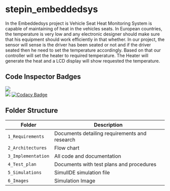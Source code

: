 # stepin_embeddedsys
 In the Embeddedsys project is Vehicle Seat Heat Monitoring System is capable of maintaining of heat in the vehicles seats. In European countries, the temperature is very low and any electronic designer should make sure that his equipment should work efficiently in that whether. In our project, the sensor will sense is the driver has been seated or not and if the driver seated then he need to set the temperature accordingly. Based on that our controller will set the heater to required temperature. The Heater will generate the heat and a LCD display will show requested the temperature. 
## Code Inspector Badges

![](https://www.code-inspector.com/project/28621/score/svg )<br />![]( https://www.code-inspector.com/project/28621/status/svg)
[![Codacy Badge](https://app.codacy.com/project/badge/Grade/0331ee08be5f49df9aa17edb570bb842)](https://www.codacy.com/gh/sultanbepari/STEPin_Seat_Temperature_Monitoring_System/dashboard?utm_source=github.com&amp;utm_medium=referral&amp;utm_content=sultanbepari/STEPin_Seat_Temperature_Monitoring_System&amp;utm_campaign=Badge_Grade)

 
## Folder Structure
|Folder             | Description |
|-------------------| -----------------------------------------|
| `1_Requirements`   | Documents detailing requirements and research|
| `2_Architectures`         | Flow chart|
| `3_Implementation` | All code and documentation|
| `4_Test_plan`      | Documents with test plans and procedures|
| `5_Simulations`      | SimulIDE simulation file|
| `6_Images`        | Simulation Image|

 
 
